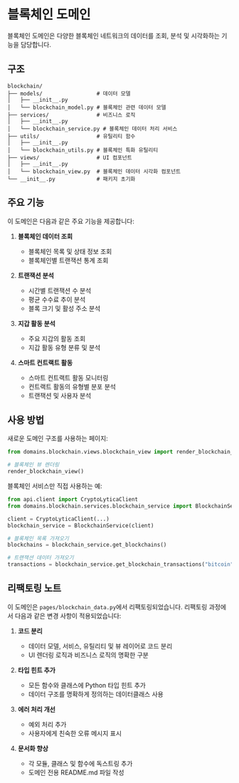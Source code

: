 # 블록체인 도메인

블록체인 도메인은 다양한 블록체인 네트워크의 데이터를 조회, 분석 및 시각화하는 기능을 담당합니다.

## 구조

```
blockchain/
├── models/                 # 데이터 모델
│   ├── __init__.py         
│   └── blockchain_model.py # 블록체인 관련 데이터 모델
├── services/               # 비즈니스 로직
│   ├── __init__.py
│   └── blockchain_service.py # 블록체인 데이터 처리 서비스
├── utils/                  # 유틸리티 함수
│   ├── __init__.py
│   └── blockchain_utils.py # 블록체인 특화 유틸리티
├── views/                  # UI 컴포넌트
│   ├── __init__.py
│   └── blockchain_view.py  # 블록체인 데이터 시각화 컴포넌트
└── __init__.py             # 패키지 초기화
```

## 주요 기능

이 도메인은 다음과 같은 주요 기능을 제공합니다:

1. **블록체인 데이터 조회**
   - 블록체인 목록 및 상태 정보 조회
   - 블록체인별 트랜잭션 통계 조회

2. **트랜잭션 분석**
   - 시간별 트랜잭션 수 분석
   - 평균 수수료 추이 분석
   - 블록 크기 및 활성 주소 분석

3. **지갑 활동 분석**
   - 주요 지갑의 활동 조회
   - 지갑 활동 유형 분류 및 분석

4. **스마트 컨트랙트 활동**
   - 스마트 컨트랙트 활동 모니터링
   - 컨트랙트 활동의 유형별 분포 분석
   - 트랜잭션 및 사용자 분석

## 사용 방법

새로운 도메인 구조를 사용하는 페이지:

```python
from domains.blockchain.views.blockchain_view import render_blockchain_view

# 블록체인 뷰 렌더링
render_blockchain_view()
```

블록체인 서비스만 직접 사용하는 예:

```python
from api.client import CryptoLyticaClient
from domains.blockchain.services.blockchain_service import BlockchainService

client = CryptoLyticaClient(...)
blockchain_service = BlockchainService(client)

# 블록체인 목록 가져오기
blockchains = blockchain_service.get_blockchains()

# 트랜잭션 데이터 가져오기
transactions = blockchain_service.get_blockchain_transactions("bitcoin", limit=100)
```

## 리팩토링 노트

이 도메인은 `pages/blockchain_data.py`에서 리팩토링되었습니다. 리팩토링 과정에서 다음과 같은 변경 사항이 적용되었습니다:

1. **코드 분리**
   - 데이터 모델, 서비스, 유틸리티 및 뷰 레이어로 코드 분리
   - UI 렌더링 로직과 비즈니스 로직의 명확한 구분

2. **타입 힌트 추가**
   - 모든 함수와 클래스에 Python 타입 힌트 추가
   - 데이터 구조를 명확하게 정의하는 데이터클래스 사용

3. **에러 처리 개선**
   - 예외 처리 추가
   - 사용자에게 친숙한 오류 메시지 표시

4. **문서화 향상**
   - 각 모듈, 클래스 및 함수에 독스트링 추가
   - 도메인 전용 README.md 파일 작성 